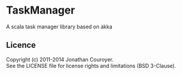 # TaskManager

A scala task manager library based on akka


## Licence

Copyright (c) 2011-2014 Jonathan Couroyer.  
See the LICENSE file for license rights and limitations (BSD 3-Clause).
